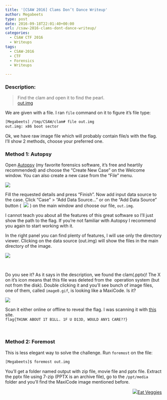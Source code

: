 ```yaml
---
title: '[CSAW 2016] Clams Don’t Dance Writeup'
author: Megabeets
type: post
date: 2016-09-18T22:01:40+00:00
url: /csaw-2016-clams-dont-dance-writeup/
categories:
  - CSAW CTF 2016
  - Writeups
tags:
  - CSAW-2016
  - CTF
  - Forensics
  - Writeups

---
```

### **Description:**

> Find the clam and open it to find the pearl.  
> <a class="chal-file" href="https://ctf.csaw.io/static/uploads/dd1c652598c176078e3b558a01f5d9a2/out.img" target="_blank">out.img</a>

We are given with a file. I ran `file` command on it to figure it&#8217;s file type:

```sh
[Megabeets] /tmp/CSAW/clam# file out.img
out.img: x86 boot sector
```


Ok, we have raw image file which will probably contain file/s with the flag. I&#8217;ll show 2 methods, choose your preferred one.

### **Method 1: Autopsy**

Open [Autopsy][1] (my favorite forensics software, it&#8217;s free and heartily recommended) and choose the &#8220;Create New Case&#8221; on the Welcome window. You can also create a new case from the &#8220;File&#8221; menu.

<img src="../uploads/autopsy_open.png" /> 

Fill the requested details and press &#8220;Finish&#8221;. Now add input data source to the case. Click &#8220;Case&#8221; > &#8220;Add Data Source&#8230;&#8221; or on the &#8220;Add Data Source&#8221; button (  <img src="../uploads/Autopsy_Add_Data_Source.png" /> ) on the main window and choose our file, `out.img`.

I cannot teach you about all the features of this great software so I&#8217;ll just show the path to the flag. If you&#8217;re not familiar with Autopsy I recommend you again to start working with it.

In the right panel you can find plenty of features, I will use only the directory viewer. Clicking on the data source (out.img) will show the files in the main directory of the image.

<img src="../uploads/autopsy_view_dir.png" /> 

&nbsp;

Do you see it? As it says in the description, we found the clam(.pptx)! The X on it&#8217;s icon means that this file was deleted from the  operation system (but not from the disk). Double clicking it and you&#8217;ll see bunch of image files, one of them, called `image0.gif`, is looking like a MaxiCode. Is it?

<img src="../uploads/clam_image0.gif" /> 

Scan it either online or offline to reveal the flag. I was scanning it with [this][2] site.  
`flag{TH1NK ABOUT 1T B1LL. 1F U D13D, WOULD ANY1 CARE??}`

&nbsp;

### **Method 2: Foremost**

This is less elegant way to solve the challenge. Run `foremost` on the file:

```sh
[Megabeets]$ foremost out.img
```


You&#8217;ll get a folder named output with zip file, movie file and pptx file. Extract the pptx file using 7-zip (PPTX is an archive file), go to the `/ppt/media` folder and you&#8217;ll find the MaxiCode image mentioned before.

<div class="nf-post-footer">
  <p style="text-align: right">
    <a href="https://www.megabeets.net/about.html#vegan"><img src="../uploads/megabeets_inline_logo.png" />Eat Veggies</a>
  </p>
</div>

 [1]: http://www.sleuthkit.org/autopsy/
 [2]: https://zxing.org/w/decode.jspx